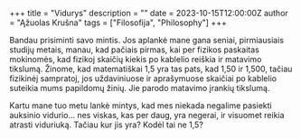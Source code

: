 +++
title = "Vidurys"
description = ""
date = 2023-10-15T12:00:00Z
author = "Ąžuolas Krušna"
tags = ["Filosofija", "Philosophy"]
+++

Bandau prisiminti savo mintis. Jos aplankė mane gana seniai, pirmiausiais studijų metais, manau, kad pačiais pirmas, kai per fizikos paskaitas mokinomės, kad fizikoj skaičių kiekis po kablelio reiškia ir matavimo tikslumą. Žinome, kad matematiškai 1,5 yra tas pats, kad 1,50 ir 1,500, tačiau fizikinėj sampratoj, jos uždaviniuose ir aprašymuose skaičiai po kablelio suteikia mums papildomų žinių. Jie parodo matavimo įrankių tikslumą. 

Kartu mane tuo metu lankė mintys, kad mes niekada negalime pasiekti auksinio vidurio... nes viskas, kas per daug, yra negerai, ir visuomet reikia atrasti viduriuką. Tačiau kur jis yra? Kodėl tai ne 1,5?

